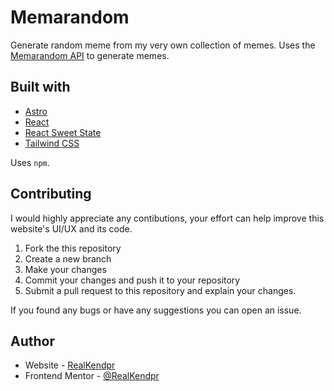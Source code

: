# Memarandom

Generate random meme from my very own collection of memes. Uses the [Memarandom API](https://github.com/RealKendpr/memarandom-api) to generate memes.

## Built with

- [Astro](https://astro.build/)
- [React](https://reactjs.org/)
- [React Sweet State](https://github.com/atlassian/react-sweet-state)
- [Tailwind CSS](https://tailwindcss.com/)

Uses `npm`.

## Contributing

I would highly appreciate any contibutions, your effort can help improve this website's UI/UX and its code.

1. Fork the this repository
2. Create a new branch
3. Make your changes
4. Commit your changes and push it to your repository
5. Submit a pull request to this repository and explain your changes.

If you found any bugs or have any suggestions you can open an issue.

## Author

- Website - [RealKendpr](https://realkendpr.github.io/kendpr-md/)
- Frontend Mentor - [@RealKendpr](https://www.frontendmentor.io/profile/RealKendpr)

